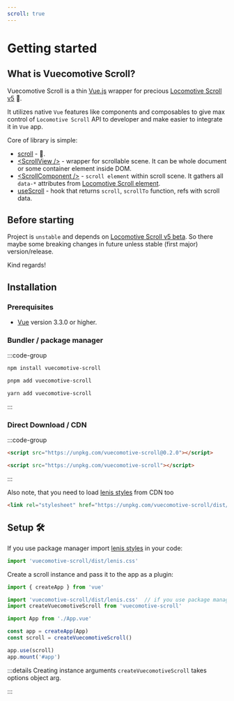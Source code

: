 ```yaml
---
scroll: true
---
```


# Getting started

## What is Vuecomotive Scroll?

Vuecomotive Scroll is a thin [Vue.js](https://vuejs.org) wrapper for
precious [Locomotive Scroll v5](https://github.com/locomotivemtl/locomotive-scroll) 🚂.

It utilizes native `Vue` features like components and composables to give max control of `Locomotive Scroll` API to
developer and make easier to integrate it in `Vue` app.

Core of library is simple:

* [scroll](../core/scroll) - 🚂.
* [\<ScrollView />](../core/scroll-view) - wrapper for scrollable scene. It can be whole document or some container
  element inside DOM.
* [\<ScrollComponent />](../core/scroll-component) - `scroll element` within scroll scene. It gathers all `data-*`
  attributes from [Locomotive Scroll element](https://scroll.locomotive.ca/docs/#/attributes).
* [useScroll](../core/use-scroll) - hook that returns `scroll`, `scrollTo` function, refs with scroll data.

## Before starting <Badge type="warning" text="UNSTABLE" />

Project is `unstable` and depends
on [Locomotive Scroll v5 beta](https://github.com/locomotivemtl/locomotive-scroll/tree/v5-beta). So there maybe some
breaking
changes in future unless stable (first major) version/release. 

Kind regards!

## Installation

### Prerequisites

* [Vue](https://vuejs.org) version 3.3.0 or higher.

### Bundler / package manager

:::code-group

```sh [npm]
npm install vuecomotive-scroll
```

```sh [pnpm]
pnpm add vuecomotive-scroll
```

```sh [yarn]
yarn add vuecomotive-scroll
```

:::

### Direct Download / CDN

:::code-group

```html [specified version]
<script src="https://unpkg.com/vuecomotive-scroll@0.2.0"></script>
```

```html [latest]
<script src="https://unpkg.com/vuecomotive-scroll"></script>
```

:::

Also note, that you need to load [lenis styles](https://github.com/studio-freight/lenis#considerations) from CDN too

```html
<link rel="stylesheet" href="https://unpkg.com/vuecomotive-scroll/dist/lenis.css">
```

## Setup 🛠️

If you use package manager import [lenis styles](https://github.com/studio-freight/lenis#considerations) in your code:

```js
import 'vuecomotive-scroll/dist/lenis.css'
```

Create a scroll instance and pass it to the app as a plugin:

```js {3,4,9,11}
import { createApp } from 'vue'

import 'vuecomotive-scroll/dist/lenis.css'  // if you use package manager
import createVuecomotiveScroll from 'vuecomotive-scroll'

import App from './App.vue'

const app = createApp(App)
const scroll = createVuecomotiveScroll()

app.use(scroll)
app.mount('#app')
```

:::details Creating instance arguments
`createVuecomotiveScroll` takes options object arg.

[//]: # (TODO link to reference args)
:::
